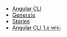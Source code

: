 * [Angular CLI](home)
* [Generate](generate)
* [Stories](stories)
* [Angular CLI 1.x wiki](1-x/home)